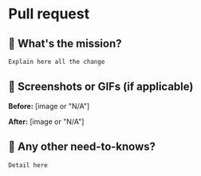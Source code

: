 # Pull request
## 🎯 What's the mission?

```txt
Explain here all the change
```

## 📸 Screenshots or GIFs (if applicable)
**Before:**
[image or "N/A"]

**After:**
[image or "N/A"]

## 🤫 Any other need-to-knows?
```txt
Detail here
```